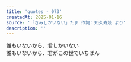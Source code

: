 ```yaml
---
title: 'quotes - 073'
createdAt: 2025-01-16
source: '「きみしかいない」たま 作詞：知久寿焼 より'
description: ''
---
```

誰もいないから、君しかいない  
誰もいないから、君がこの世でいちばん